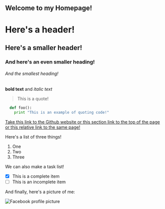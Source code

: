 <a name = "top"></a>
## Welcome to my Homepage!

# Here's a header!
## Here's a smaller header!
### And here's an even smaller heading!
###### And the smallest heading!

**bold text** and *italic text*

> This is a quote!

```python
  def foo():
    print "This is an example of quoting code!"
```

[Take this link to the Github website ](http://github.com)
<a href="#top">or this section link to the top of the page </a>
<a href ="index.md">or this relative link to the same page!</a>

Here's a list of three things!
1. One
2. Two
3. Three

We can also make a task list!
- [x] This is a complete item
- [ ] This is an incomplete item

And finally, here's a picture of me:

![Facebook profile picture](https://scontent-lax3-2.xx.fbcdn.net/v/t1.0-9/56252787_537968123394821_4488898937863798784_n.jpg?_nc_cat=111&ccb=2&_nc_sid=09cbfe&_nc_ohc=ENkYxK4LAnUAX_L2aDi&_nc_ht=scontent-lax3-2.xx&oh=e1ccd2642789799ad0b0d54f83ae3dfc&oe=601F2562)



